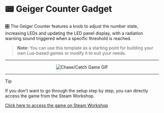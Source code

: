 # 📟 Geiger Counter Gadget

🎛️ The Geiger Counter features a knob to adjust the number state, increasing LEDs and updating the LED panel display, with a radiation warning sound triggered when a specific threshold is reached.

> **Note:** You can use this template as a starting point for building your own Lua-based games or modify it to suit your needs.

---

<p align="center">
  <img src="https://github.com/user-attachments/assets/4f0ff987-f184-40d6-ac82-7b1c5bc0453d" alt="Chase/Catch Game GIF" />
</p>

---

> [!TIP]  
> If you don't want to go through the setup step by step, you can directly access the game from the Steam Workshop.
> 
> [Click here to access the game on Steam Workshop](https://steamcommunity.com/sharedfiles/filedetails/?id=3355328967)
